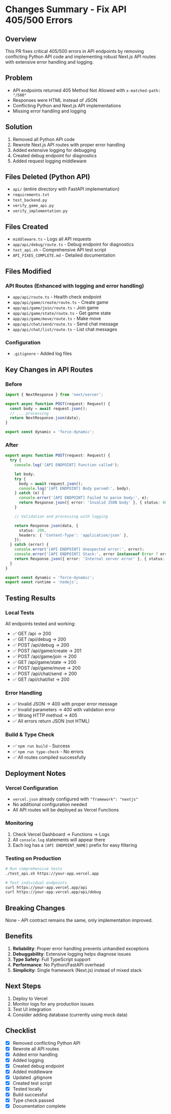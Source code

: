 # Changes Summary - Fix API 405/500 Errors

## Overview

This PR fixes critical 405/500 errors in API endpoints by removing conflicting Python API code and implementing robust Next.js API routes with extensive error handling and logging.

## Problem

- API endpoints returned 405 Method Not Allowed with `x-matched-path: "/500"`
- Responses were HTML instead of JSON
- Conflicting Python and Next.js API implementations
- Missing error handling and logging

## Solution

1. Removed all Python API code
2. Rewrote Next.js API routes with proper error handling
3. Added extensive logging for debugging
4. Created debug endpoint for diagnostics
5. Added request logging middleware

## Files Deleted (Python API)

- `api/` (entire directory with FastAPI implementation)
- `requirements.txt`
- `test_backend.py`
- `verify_game_api.py`
- `verify_implementation.py`

## Files Created

- `middleware.ts` - Logs all API requests
- `app/api/debug/route.ts` - Debug endpoint for diagnostics
- `test_api.sh` - Comprehensive API test script
- `API_FIXES_COMPLETE.md` - Detailed documentation

## Files Modified

### API Routes (Enhanced with logging and error handling)

- `app/api/route.ts` - Health check endpoint
- `app/api/game/create/route.ts` - Create game
- `app/api/game/join/route.ts` - Join game
- `app/api/game/state/route.ts` - Get game state
- `app/api/game/move/route.ts` - Make move
- `app/api/chat/send/route.ts` - Send chat message
- `app/api/chat/list/route.ts` - List chat messages

### Configuration

- `.gitignore` - Added log files

## Key Changes in API Routes

### Before

```typescript
import { NextResponse } from 'next/server';

export async function POST(request: Request) {
  const body = await request.json();
  // ... processing
  return NextResponse.json(data);
}

export const dynamic = 'force-dynamic';
```

### After

```typescript
export async function POST(request: Request) {
  try {
    console.log('[API ENDPOINT] Function called');

    let body;
    try {
      body = await request.json();
      console.log('[API ENDPOINT] Body parsed:', body);
    } catch (e) {
      console.error('[API ENDPOINT] Failed to parse body:', e);
      return Response.json({ error: 'Invalid JSON body' }, { status: 400 });
    }

    // Validation and processing with logging

    return Response.json(data, {
      status: 200,
      headers: { 'Content-Type': 'application/json' },
    });
  } catch (error) {
    console.error('[API ENDPOINT] Unexpected error:', error);
    console.error('[API ENDPOINT] Stack:', error instanceof Error ? error.stack : 'No stack');
    return Response.json({ error: 'Internal server error' }, { status: 500 });
  }
}

export const dynamic = 'force-dynamic';
export const runtime = 'nodejs';
```

## Testing Results

### Local Tests

All endpoints tested and working:

- ✅ GET /api → 200
- ✅ GET /api/debug → 200
- ✅ POST /api/debug → 200
- ✅ POST /api/game/create → 201
- ✅ POST /api/game/join → 200
- ✅ GET /api/game/state → 200
- ✅ POST /api/game/move → 200
- ✅ POST /api/chat/send → 200
- ✅ GET /api/chat/list → 200

### Error Handling

- ✅ Invalid JSON → 400 with proper error message
- ✅ Invalid parameters → 400 with validation error
- ✅ Wrong HTTP method → 405
- ✅ All errors return JSON (not HTML)

### Build & Type Check

- ✅ `npm run build` - Success
- ✅ `npm run type-check` - No errors
- ✅ All routes compiled successfully

## Deployment Notes

### Vercel Configuration

- `vercel.json` already configured with `"framework": "nextjs"`
- No additional configuration needed
- All API routes will be deployed as Vercel Functions

### Monitoring

1. Check Vercel Dashboard → Functions → Logs
2. All `console.log` statements will appear there
3. Each log has a `[API ENDPOINT_NAME]` prefix for easy filtering

### Testing on Production

```bash
# Run comprehensive tests
./test_api.sh https://your-app.vercel.app

# Test individual endpoints
curl https://your-app.vercel.app/api
curl https://your-app.vercel.app/api/debug
```

## Breaking Changes

None - API contract remains the same, only implementation improved.

## Benefits

1. **Reliability**: Proper error handling prevents unhandled exceptions
2. **Debuggability**: Extensive logging helps diagnose issues
3. **Type Safety**: Full TypeScript support
4. **Performance**: No Python/FastAPI overhead
5. **Simplicity**: Single framework (Next.js) instead of mixed stack

## Next Steps

1. Deploy to Vercel
2. Monitor logs for any production issues
3. Test UI integration
4. Consider adding database (currently using mock data)

## Checklist

- [x] Removed conflicting Python API
- [x] Rewrote all API routes
- [x] Added error handling
- [x] Added logging
- [x] Created debug endpoint
- [x] Added middleware
- [x] Updated .gitignore
- [x] Created test script
- [x] Tested locally
- [x] Build successful
- [x] Type check passed
- [x] Documentation complete
